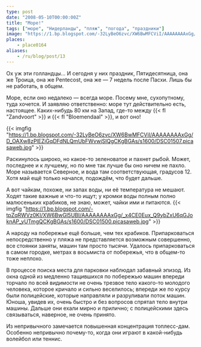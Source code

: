 ```yaml
---
type: post
date: "2008-05-10T00:00:00Z"
title: "Море!"
tags: ["море", "Нидерланды", "пляж", "погода", "праздники"]
image: "https://1.bp.blogspot.com/-32LyBeO6zvc/XW6BwMFCViI/AAAAAAAAxGg/D_OAXw8zPlEZiGqDFdNLQmUbFWvwjSIQgCKgBGAs/s1600/DSC01507.picasaweb.jpg"
places:
    - place0164
aliases:
    - /ru/blog/post/13
---
```


Ох уж эти голландцы… И сегодня у них праздник, Пятидесятница, она же Троица, она же Pentecost, она же — 7 недель после Пасхи. Лишь бы не работать, в общем.

Море, если оно недалеко — всегда море. Посему мне, сухопутному, туда хочется. И заявляю ответственно: море тут действительно есть, настоящее. Каких-нибудь 80&nbsp;км на Запад, где-то между {{< fl "Zandvoort" >}} и {{< fl "Bloemendaal" >}}, и вот оно!

<!--more-->

{{< imgfig "https://1.bp.blogspot.com/-32LyBeO6zvc/XW6BwMFCViI/AAAAAAAAxGg/D_OAXw8zPlEZiGqDFdNLQmUbFWvwjSIQgCKgBGAs/s1600/DSC01507.picasaweb.jpg" >}}

Раскинулось широко, но какое-то зеленоватое и пахнет рыбой. Может, последнее и к лучшему, но по мне так лучше бы оно ничем не пахло. Море называется Северное, и вода там соответствующая, градусов 12. Хотя май ещё только начался, подождём, что будет дальше.

А вот чайкам, похоже, ни запах воды, ни её температура не мешают. Ходят такие важные и что-то ищут; у кромки воды полным полно малюсеньких крабиков, не знаю, может, чайки ими и питаются.
{{< imgfig "https://1.bp.blogspot.com/-tpZqRWVz0KI/XW6BwGI5UBI/AAAAAAAAxGg/_x4CE0Eux_Q9ybZxU6qGJoknAP_yUTmgQCKgBGAs/s1600/DSC01500.picasaweb.jpg" >}}

А народу на побережье ещё больше, чем тех крабиков. Припарковаться непосредственно у пляжа не представляется возможным совершенно, все стоянки заняты, машин там просто тысячи. Удалось припарковаться в самом городке, метрах в восьмиста от побережья, что в общем-то тоже неплохо.

В процессе поиска места для парковки наблюдал забавный эпизод. Из окна одной из медленно тащившихся по побережью машин впереди торчало по всей видимости не очень трезвое тело какого-то молодого человека, которое кричало и сильно веселилось; впереди же по курсу были полицейские, которые направляли и разруливали поток машин. Юноша, увидев их, очень быстро и без вопросов спрятал тело внутри машины. Дальше они ехали мирно и прилично; с полицейскими здесь связываться, наверное, не очень принято.

Из непривычного замечается повышенная концентрация топлесс-дам. Особенно непривычно почему-то, когда они играют в какой-нибудь волейбол или теннис.
